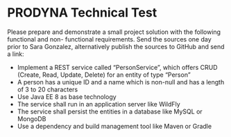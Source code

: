 # PRODYNA Technical Test

  Please prepare and demonstrate a small project solution with the following functional and non-
  functional requirements. Send the sources one day prior to Sara Gonzalez, alternatively publish the
  sources to GitHub and send a link:
  - Implement a REST service called “PersonService”, which offers CRUD (Create, Read, Update,
  Delete) for an entity of type “Person”
  - A person has a unique ID and a name which is non-null and has a length of 3 to 20 characters
  - Use Java EE 8 as base technology
  - The service shall run in an application server like WildFly
  - The service shall persist the entities in a database like MySQL or MongoDB
  - Use a dependency and build management tool like Maven or Gradle
